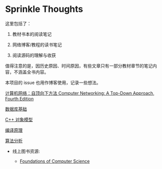 # Sprinkle Thoughts

这里包括了：

1. 教材书本的阅读笔记

1. 网络博客/教程的读书笔记

1. 阅读源码的理解与收获

值得注意的是，因历史原因、时间原因，有些文章只有一部分教材章节的笔记内容，不涵盖全书内容。

本项目的 issue 也用作博客使用，记录一些想法。

[计算机网络：自顶向下方法 Computer Networking: A Top-Down Approach, Fourth Edition](./network-top-down-approach/README.md)

[数据库基础](./db)

[C++ 对象模型](./cpp-object-model/README.md)

[编译原理](./compiler/README.md)

[算法分析](./algorithms)

- 线上图书资源:

    - [Foundations of Computer Science](http://i.stanford.edu/~ullman/focs.html)

